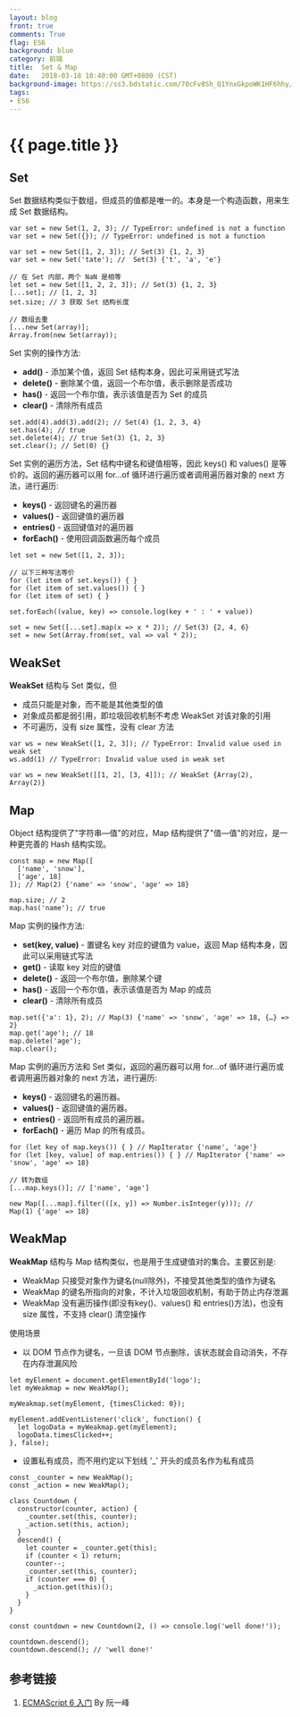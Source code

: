 ```yaml
---
layout: blog
front: true
comments: True
flag: ES6
background: blue
category: 前端
title:  Set & Map
date:   2018-03-18 10:40:00 GMT+0800 (CST)
background-image: https://ss3.bdstatic.com/70cFv8Sh_Q1YnxGkpoWK1HF6hhy/it/u=2447683882,2644927629&fm=27&gp=0.jpg
tags:
- ES6
---
```

# {{ page.title }}

## Set

Set 数据结构类似于数组，但成员的值都是唯一的。本身是一个构造函数，用来生成 Set 数据结构。

```JS
var set = new Set(1, 2, 3); // TypeError: undefined is not a function
var set = new Set({}); // TypeError: undefined is not a function

var set = new Set([1, 2, 3]); // Set(3) {1, 2, 3}
var set = new Set('tate'); //  Set(3) {'t', 'a', 'e'}
```

```JS
// 在 Set 内部，两个 NaN 是相等
let set = new Set([1, 2, 2, 3]); // Set(3) {1, 2, 3}
[...set]; // [1, 2, 3]
set.size; // 3 获取 Set 结构长度

// 数组去重
[...new Set(array)];
Array.from(new Set(array));
```

Set 实例的操作方法:

* **add()** - 添加某个值，返回 Set 结构本身，因此可采用链式写法
* **delete()** - 删除某个值，返回一个布尔值，表示删除是否成功
* **has()** - 返回一个布尔值，表示该值是否为 Set 的成员
* **clear()** - 清除所有成员

```JS
set.add(4).add(3).add(2); // Set(4) {1, 2, 3, 4}
set.has(4); // true
set.delete(4); // true Set(3) {1, 2, 3}
set.clear(); // Set(0) {}
```

Set 实例的遍历方法，Set 结构中键名和键值相等，因此 keys() 和 values() 是等价的。返回的遍历器可以用 for...of 循环进行遍历或者调用遍历器对象的 next 方法，进行遍历:

* **keys()** - 返回键名的遍历器
* **values()** - 返回键值的遍历器
* **entries()** - 返回键值对的遍历器
* **forEach()** - 使用回调函数遍历每个成员

```JS
let set = new Set([1, 2, 3]);

// 以下三种写法等价
for (let item of set.keys()) { }
for (let item of set.values()) { }
for (let item of set) { }

set.forEach((value, key) => console.log(key + ' : ' + value))

set = new Set([...set].map(x => x * 2)); // Set(3) {2, 4, 6}
set = new Set(Array.from(set, val => val * 2));
```

## WeakSet

**WeakSet** 结构与 Set 类似，但

* 成员只能是对象，而不能是其他类型的值
* 对象成员都是弱引用，即垃圾回收机制不考虑 WeakSet 对该对象的引用
* 不可遍历，没有 size 属性，没有 clear 方法

```JS
var ws = new WeakSet([1, 2, 3]); // TypeError: Invalid value used in weak set
ws.add(1) // TypeError: Invalid value used in weak set

var ws = new WeakSet([[1, 2], [3, 4]]); // WeakSet {Array(2), Array(2)}
```

## Map

Object 结构提供了"字符串—值"的对应，Map 结构提供了"值—值"的对应，是一种更完善的 Hash 结构实现。

```JS
const map = new Map([
  ['name', 'snow'],
  ['age', 18]
]); // Map(2) {'name' => 'snow', 'age' => 18}

map.size; // 2
map.has('name'); // true
```

Map 实例的操作方法:

* **set(key, value)** - 置键名 key 对应的键值为 value，返回 Map 结构本身，因此可以采用链式写法
* **get()** - 读取 key 对应的键值
* **delete()** - 返回一个布尔值，删除某个键
* **has()** - 返回一个布尔值，表示该值是否为 Map 的成员
* **clear()** - 清除所有成员

```JS
map.set({'a': 1}, 2); // Map(3) {'name' => 'snow', 'age' => 18, {…} => 2}
map.get('age'); // 18
map.delete('age');
map.clear();
```

Map 实例的遍历方法和 Set 类似，返回的遍历器可以用 for...of 循环进行遍历或者调用遍历器对象的 next 方法，进行遍历:

* **keys()** - 返回键名的遍历器。
* **values()** - 返回键值的遍历器。
* **entries()** - 返回所有成员的遍历器。
* **forEach()** - 遍历 Map 的所有成员。

```JS
for (let key of map.keys()) { } // MapIterator {'name', 'age'}
for (let [key, value] of map.entries()) { } // MapIterator {'name' => 'snow', 'age' => 18}

// 转为数组
[...map.keys()]; // ['name', 'age']

new Map([...map].filter(([x, y]) => Number.isInteger(y))); // Map(1) {'age' => 18}
```

## WeakMap

**WeakMap** 结构与 Map 结构类似，也是用于生成键值对的集合。主要区别是:

* WeakMap 只接受对象作为键名(null除外)，不接受其他类型的值作为键名
* WeakMap 的键名所指向的对象，不计入垃圾回收机制，有助于防止内存泄漏
* WeakMap 没有遍历操作(即没有key()、values() 和 entries()方法)，也没有 size 属性，不支持 clear() 清空操作

使用场景

* 以 DOM 节点作为键名，一旦该 DOM 节点删除，该状态就会自动消失，不存在内存泄漏风险

```JS
let myElement = document.getElementById('logo');
let myWeakmap = new WeakMap();

myWeakmap.set(myElement, {timesClicked: 0});

myElement.addEventListener('click', function() {
  let logoData = myWeakmap.get(myElement);
  logoData.timesClicked++;
}, false);
```

* 设置私有成员，而不用约定以下划线 '_' 开头的成员名作为私有成员

```JS
const _counter = new WeakMap();
const _action = new WeakMap();

class Countdown {
  constructor(counter, action) {
    _counter.set(this, counter);
    _action.set(this, action);
  }
  descend() {
    let counter = _counter.get(this);
    if (counter < 1) return;
    counter--;
    _counter.set(this, counter);
    if (counter === 0) {
      _action.get(this)();
    }
  }
}

const countdown = new Countdown(2, () => console.log('well done!'));

countdown.descend();
countdown.descend(); // 'well done!'
```

## 参考链接

1. [ECMAScript 6 入门](http://es6.ruanyifeng.com/#docs/string) By 阮一峰